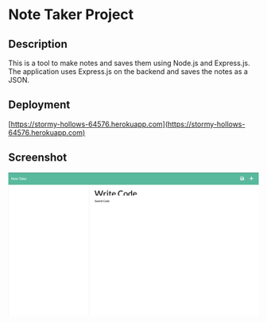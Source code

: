 # Note Taker Project

## Description

This is a tool to make notes and saves them using Node.js and Express.js.  The application uses Express.js on the backend and saves the notes as a JSON.

## Deployment

[https://stormy-hollows-64576.herokuapp.com](https://stormy-hollows-64576.herokuapp.com)

## Screenshot

![Note Taker Screenshot](public/assets/note-taker-screenshot.png)
